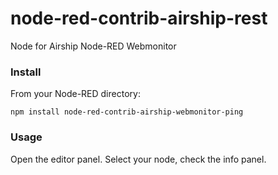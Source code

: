 # node-red-contrib-airship-rest

Node for Airship Node-RED Webmonitor 

### Install

From your Node-RED directory:

`npm install node-red-contrib-airship-webmonitor-ping`
    
### Usage

Open the editor panel. Select your node, check the info panel.
